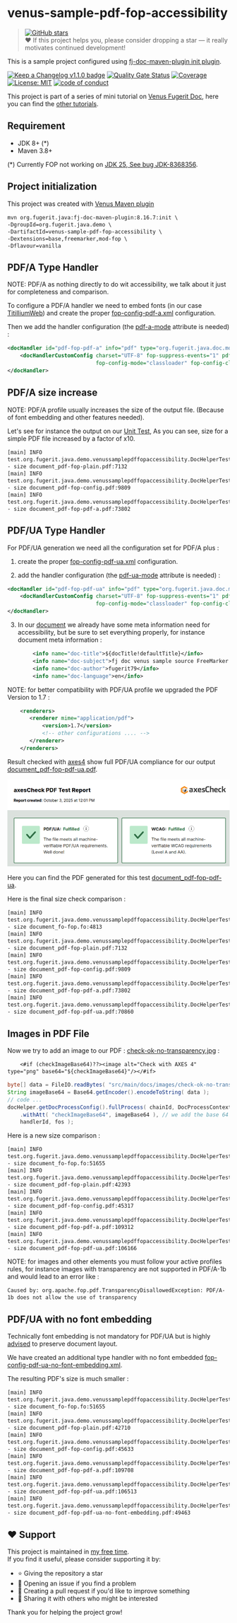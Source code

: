# venus-sample-pdf-fop-accessibility

> [![GitHub stars](https://img.shields.io/github/stars/fugerit79/venus-sample-pdf-fop-accessibility?style=social)](https://github.com/fugerit79/venus-sample-pdf-fop-accessibility/stargazers)  
> ❤️ If this project helps you, please consider dropping a star — it really motivates continued development!

This is a sample project configured using [fj-doc-maven-plugin init plugin](https://venusdocs.fugerit.org/guide/#maven-plugin-goal-init).

[![Keep a Changelog v1.1.0 badge](https://img.shields.io/badge/changelog-Keep%20a%20Changelog%20v1.1.0-%23E05735)](CHANGELOG.md)
[![Quality Gate Status](https://sonarcloud.io/api/project_badges/measure?project=fugerit79_venus-sample-pdf-fop-accessibility&metric=alert_status)](https://sonarcloud.io/summary/new_code?id=fugerit79_venus-sample-pdf-fop-accessibility)
[![Coverage](https://sonarcloud.io/api/project_badges/measure?project=fugerit79_venus-sample-pdf-fop-accessibility&metric=coverage)](https://sonarcloud.io/summary/new_code?id=fugerit79_venus-sample-pdf-fop-accessibility)
[![License: MIT](https://img.shields.io/badge/License-MIT-teal.svg)](https://opensource.org/licenses/MIT)
[![code of conduct](https://img.shields.io/badge/conduct-Contributor%20Covenant-purple.svg)](https://github.com/fugerit-org/fj-universe/blob/main/CODE_OF_CONDUCT.md)

This project is part of a series of mini tutorial on [Venus Fugerit Doc](https://github.com/fugerit-org/fj-doc), 
here you can find the [other tutorials](https://github.com/fugerit79/venus-sample-index).

## Requirement

* JDK 8+ (*)
* Maven 3.8+

(*) Currently FOP not working on [JDK 25, See bug JDK-8368356](https://bugs.openjdk.org/browse/JDK-8368356).

## Project initialization

This project was created with [Venus Maven plugin](https://venusdocs.fugerit.org/guide/#maven-plugin-goal-init)

```shell
mvn org.fugerit.java:fj-doc-maven-plugin:8.16.7:init \
-DgroupId=org.fugerit.java.demo \
-DartifactId=venus-sample-pdf-fop-accessibility \
-Dextensions=base,freemarker,mod-fop \
-Dflavour=vanilla
```

## PDF/A Type Handler

NOTE: PDF/A as nothing directly to do wit accessibility, 
we talk about it just for completeness and comparison.

To configure a PDF/A handler we need to embed fonts (in our case [TitilliumWeb](https://fonts.google.com/specimen/Titillium+Web/about))
and create the proper [fop-config-pdf-a.xml](src/main/resources/venus-sample-pdf-fop-accessibility/fop-config-pdf-a.xml) configuration.

Then we add the handler configuration (the [pdf-a-mode](https://venusdocs.fugerit.org/guide/#doc-handler-mod-fop-pdf-config-pdf-a-mode) attribute is needed) :

```xml
<docHandler id="pdf-fop-pdf-a" info="pdf" type="org.fugerit.java.doc.mod.fop.PdfFopTypeHandler">
    <docHandlerCustomConfig charset="UTF-8" fop-suppress-events="1" pdf-a-mode="PDF/A-1b"
                            fop-config-mode="classloader" fop-config-classloader-path="venus-sample-pdf-fop-accessibility/fop-config-pdf-a.xml" />
</docHandler>
```

## PDF/A size increase

NOTE: PDF/A profile usually increases the size of the output file.
(Because of font embedding and other features needed).

Let's see for instance the output on our [Unit Test](src/test/java/test/org/fugerit/java/demo/venussamplepdffopaccessibility/DocHelperTest.java),
As you can see, size for a simple PDF file increased by a factor of x10.

```
[main] INFO test.org.fugerit.java.demo.venussamplepdffopaccessibility.DocHelperTest - size document_pdf-fop-plain.pdf:7132
[main] INFO test.org.fugerit.java.demo.venussamplepdffopaccessibility.DocHelperTest - size document_pdf-fop-config.pdf:9809
[main] INFO test.org.fugerit.java.demo.venussamplepdffopaccessibility.DocHelperTest - size document_pdf-fop-pdf-a.pdf:73802
```

## PDF/UA Type Handler

For PDF/UA generation we need all the configuration set for PDF/A plus :

1. create the proper [fop-config-pdf-ua.xml](src/main/resources/venus-sample-pdf-fop-accessibility/fop-config-pdf-ua.xml) configuration.

2. add the handler configuration (the [pdf-ua-mode](https://venusdocs.fugerit.org/guide/#doc-handler-mod-fop-pdf-config-pdf-ua-mode) attribute is needed) :

```xml
<docHandler id="pdf-fop-pdf-ua" info="pdf" type="org.fugerit.java.doc.mod.fop.PdfFopTypeHandler">
    <docHandlerCustomConfig charset="UTF-8" fop-suppress-events="1" pdf-ua-mode="PDF/UA-1"
                            fop-config-mode="classloader" fop-config-classloader-path="venus-sample-pdf-fop-accessibility/fop-config-pdf-ua.xml" />
</docHandler>
```

3. In our [document](src/main/resources/venus-sample-pdf-fop-accessibility/fm-doc-process-config.xml) we already have some meta information need for accessibility, 
but be sure to set everything properly, for instance document meta information : 

```xml
        <info name="doc-title">${docTitle!defaultTitle}</info>
        <info name="doc-subject">fj doc venus sample source FreeMarker Template XML - ftlx</info>
        <info name="doc-author">fugerit79</info>
        <info name="doc-language">en</info>
```

NOTE: for better compatibility with PDF/UA profile we upgraded the PDF Version to 1.7 : 

```xml
	<renderers>
	   <renderer mime="application/pdf">
           <version>1.7</version>
           <!-- other configurations .... -->
       </renderer>
    </renderers>
```

Result checked with [axes4](https://check.axes4.com/) show full PDF/UA compliance for our output [document_pdf-fop-pdf-ua.pdf](https://check.axes4.com/en/result/c7a5270d-ec2e-4d8a-92c7-d5685c70ce47).

![PDF/UA Check  Result](src/main/docs/images/check-ok.png "PDF/UA Check  Result")

Here you can find the PDF generated for this test [document_pdf-fop-pdf-ua](src/main/docs/pdf-output/document_pdf-fop-pdf-ua.pdf).

Here is the final size check comparison : 

```
[main] INFO test.org.fugerit.java.demo.venussamplepdffopaccessibility.DocHelperTest - size document_fo-fop.fo:4813
[main] INFO test.org.fugerit.java.demo.venussamplepdffopaccessibility.DocHelperTest - size document_pdf-fop-plain.pdf:7132
[main] INFO test.org.fugerit.java.demo.venussamplepdffopaccessibility.DocHelperTest - size document_pdf-fop-config.pdf:9809
[main] INFO test.org.fugerit.java.demo.venussamplepdffopaccessibility.DocHelperTest - size document_pdf-fop-pdf-a.pdf:73802
[main] INFO test.org.fugerit.java.demo.venussamplepdffopaccessibility.DocHelperTest - size document_pdf-fop-pdf-ua.pdf:70860
```

## Images in PDF File

Now we try to add an image to our PDF : [check-ok-no-transparency.jpg](src/main/docs/images/check-ok-no-transparency.jpg) : 

```
    <#if (checkImageBase64)??><image alt="Check with AXES 4" type="png" base64="${checkImageBase64}"/></#if>
```

```java
byte[] data = FileIO.readBytes( "src/main/docs/images/check-ok-no-transparency.jpg" );
String imageBase64 = Base64.getEncoder().encodeToString( data );
// code ...
docHelper.getDocProcessConfig().fullProcess( chainId, DocProcessContext.newContext( "listPeople", listPeople )
    .withAtt( "checkImageBase64", imageBase64 ), // we add the base 64 of the image
    handlerId, fos );
```

Here is a new size comparison : 

```
[main] INFO test.org.fugerit.java.demo.venussamplepdffopaccessibility.DocHelperTest - size document_fo-fop.fo:51655
[main] INFO test.org.fugerit.java.demo.venussamplepdffopaccessibility.DocHelperTest - size document_pdf-fop-plain.pdf:42393
[main] INFO test.org.fugerit.java.demo.venussamplepdffopaccessibility.DocHelperTest - size document_pdf-fop-config.pdf:45317
[main] INFO test.org.fugerit.java.demo.venussamplepdffopaccessibility.DocHelperTest - size document_pdf-fop-pdf-a.pdf:109312
[main] INFO test.org.fugerit.java.demo.venussamplepdffopaccessibility.DocHelperTest - size document_pdf-fop-pdf-ua.pdf:106166
```

NOTE: for images and other elements you must follow your active profiles rules, for instance images with transparency are not supported in PDF/A-1b and would lead to an error like :

```
Caused by: org.apache.fop.pdf.TransparencyDisallowedException: PDF/A-1b does not allow the use of transparency
```

## PDF/UA with no font embedding

Technically font embedding is not mandatory for PDF/UA but is 
highly [advised](https://docs.oracle.com/cd/F28172_01/AG/Content/Accessibility%20Guide/AccessiblePDFs.htm)
to preserve document layout.

We have created an additional type handler with no font embedded [fop-config-pdf-ua-no-font-embedding.xml](src/main/resources/venus-sample-pdf-fop-accessibility/fop-config-pdf-ua-no-font-embedding.xml).

The resulting PDF's size is much smaller : 

```
[main] INFO test.org.fugerit.java.demo.venussamplepdffopaccessibility.DocHelperTest - size document_fo-fop.fo:51655
[main] INFO test.org.fugerit.java.demo.venussamplepdffopaccessibility.DocHelperTest - size document_pdf-fop-plain.pdf:42710
[main] INFO test.org.fugerit.java.demo.venussamplepdffopaccessibility.DocHelperTest - size document_pdf-fop-config.pdf:45633
[main] INFO test.org.fugerit.java.demo.venussamplepdffopaccessibility.DocHelperTest - size document_pdf-fop-pdf-a.pdf:109708
[main] INFO test.org.fugerit.java.demo.venussamplepdffopaccessibility.DocHelperTest - size document_pdf-fop-pdf-ua.pdf:106513
[main] INFO test.org.fugerit.java.demo.venussamplepdffopaccessibility.DocHelperTest - size document_pdf-fop-pdf-ua-no-font-embedding.pdf:49463
```

## ❤️ Support

This project is maintained in [my free time](https://github.com/fugerit79).  
If you find it useful, please consider supporting it by:

- ⭐ Giving the repository a star
- 🐛 Opening an issue if you find a problem
- 🔧 Creating a pull request if you'd like to improve something
- 📢 Sharing it with others who might be interested

Thank you for helping the project grow!